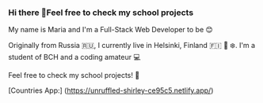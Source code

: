 ### Hi there 👋Feel free to check my school projects


My name is Maria and I'm a Full-Stack Web Developer to be 😊

Originally from Russia 🇷🇺, I currently live in Helsinki, Finland 🇫🇮 🌲 ❄️. I'm a student of BCH and a coding amateur 💻

Feel free to check my school projects! 👀

[Countries App:] (https://unruffled-shirley-ce95c5.netlify.app/)



<!--
**mariapokryshkina/mariapokryshkina** is a ✨ _special_ ✨ repository because its `README.md` (this file) appears on your GitHub profile.

Here are some ideas to get you started:

- 🔭 I’m currently working on ...
- 🌱 I’m currently learning ...
- 👯 I’m looking to collaborate on ...
- 🤔 I’m looking for help with ...
- 💬 Ask me about ...
- 📫 How to reach me: ...
- 😄 Pronouns: ...
- ⚡ Fun fact: ...
-->
